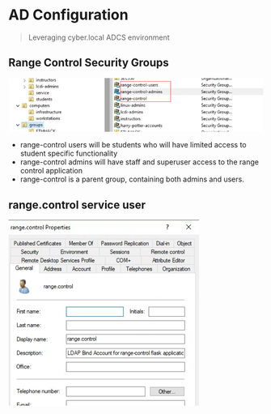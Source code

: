 # AD Configuration

> Leveraging cyber.local ADCS environment

## Range Control Security Groups

![image-20221014080407297](ad-configuration.assets/image-20221014080407297.png) 

* range-control users will be students who will have limited access to student specific functionality
* range-control admins will have staff and superuser access to the range control application
* range-control is a parent group, containing both admins and users. 

## range.control service user

![image-20221011072209595](ad-configuration.assets/image-20221011072209595.png) 

